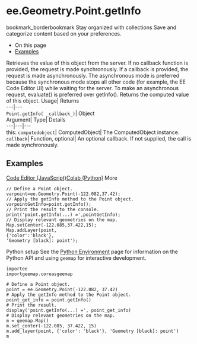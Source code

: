  
#  ee.Geometry.Point.getInfo 
bookmark_borderbookmark Stay organized with collections  Save and categorize content based on your preferences. 
  * On this page
  * [Examples](https://developers.google.com/earth-engine/apidocs/ee-geometry-point-getinfo#examples)


Retrieves the value of this object from the server. 
If no callback function is provided, the request is made synchronously. If a callback is provided, the request is made asynchronously.
The asynchronous mode is preferred because the synchronous mode stops all other code (for example, the EE Code Editor UI) while waiting for the server. To make an asynchronous request, evaluate() is preferred over getInfo().
Returns the computed value of this object.
Usage| Returns  
---|---  
`Point.getInfo( _callback_)`| Object  
Argument| Type| Details  
---|---|---  
this: `computedobject`| ComputedObject| The ComputedObject instance.  
`callback`| Function, optional| An optional callback. If not supplied, the call is made synchronously.  
## Examples
[Code Editor (JavaScript)](https://developers.google.com/earth-engine/apidocs/ee-geometry-point-getinfo#code-editor-javascript-sample)[Colab (Python)](https://developers.google.com/earth-engine/apidocs/ee-geometry-point-getinfo#colab-python-sample) More
```
// Define a Point object.
varpoint=ee.Geometry.Point(-122.082,37.42);
// Apply the getInfo method to the Point object.
varpointGetInfo=point.getInfo();
// Print the result to the console.
print('point.getInfo(...) =',pointGetInfo);
// Display relevant geometries on the map.
Map.setCenter(-122.085,37.422,15);
Map.addLayer(point,
{'color':'black'},
'Geometry [black]: point');
```
Python setup
See the [ Python Environment](https://developers.google.com/earth-engine/guides/python_install) page for information on the Python API and using `geemap` for interactive development.
```
importee
importgeemap.coreasgeemap
```
```
# Define a Point object.
point = ee.Geometry.Point(-122.082, 37.42)
# Apply the getInfo method to the Point object.
point_get_info = point.getInfo()
# Print the result.
display('point.getInfo(...) =', point_get_info)
# Display relevant geometries on the map.
m = geemap.Map()
m.set_center(-122.085, 37.422, 15)
m.add_layer(point, {'color': 'black'}, 'Geometry [black]: point')
m
```


